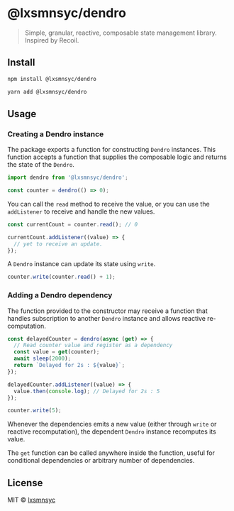 # @lxsmnsyc/dendro

> Simple, granular, reactive, composable state management library. Inspired by Recoil.

## Install

```bash
npm install @lxsmnsyc/dendro
```
```bash
yarn add @lxsmnsyc/dendro
```

## Usage

### Creating a Dendro instance

The package exports a function for constructing `Dendro` instances. This function accepts a function that supplies the composable logic and returns the state of the `Dendro`.

```ts
import dendro from '@lxsmnsyc/dendro';

const counter = dendro(() => 0);
```

You can call the `read` method to receive the value, or you can use the `addListener` to receive and handle the new values.

```ts
const currentCount = counter.read(); // 0

currentCount.addListener((value) => {
  // yet to receive an update.
});
```

A `Dendro` instance can update its state using `write`.

```ts
counter.write(counter.read() + 1);
```

### Adding a Dendro dependency

The function provided to the constructor may receive a function that handles subscription to another `Dendro` instance and allows reactive re-computation.

```ts
const delayedCounter = dendro(async (get) => {
  // Read counter value and register as a dependency
  const value = get(counter);
  await sleep(2000);
  return `Delayed for 2s : ${value}`;
});

delayedCounter.addListener((value) => {
  value.then(console.log); // Delayed for 2s : 5
});

counter.write(5);
```

Whenever the dependencies emits a new value (either through `write` or reactive recomputation), the dependent `Dendro` instance recomputes its value.

The `get` function can be called anywhere inside the function, useful for conditional dependencies or arbitrary number of dependencies.

## License

MIT © [lxsmnsyc](https://github.com/lxsmnsyc)
